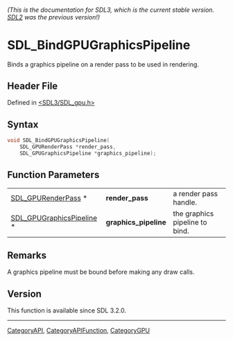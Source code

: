 ###### (This is the documentation for SDL3, which is the current stable version. [SDL2](https://wiki.libsdl.org/SDL2/) was the previous version!)
# SDL_BindGPUGraphicsPipeline

Binds a graphics pipeline on a render pass to be used in rendering.

## Header File

Defined in [<SDL3/SDL_gpu.h>](https://github.com/libsdl-org/SDL/blob/main/include/SDL3/SDL_gpu.h)

## Syntax

```c
void SDL_BindGPUGraphicsPipeline(
    SDL_GPURenderPass *render_pass,
    SDL_GPUGraphicsPipeline *graphics_pipeline);
```

## Function Parameters

|                                                      |                       |                                |
| ---------------------------------------------------- | --------------------- | ------------------------------ |
| [SDL_GPURenderPass](SDL_GPURenderPass) *             | **render_pass**       | a render pass handle.          |
| [SDL_GPUGraphicsPipeline](SDL_GPUGraphicsPipeline) * | **graphics_pipeline** | the graphics pipeline to bind. |

## Remarks

A graphics pipeline must be bound before making any draw calls.

## Version

This function is available since SDL 3.2.0.

----
[CategoryAPI](CategoryAPI), [CategoryAPIFunction](CategoryAPIFunction), [CategoryGPU](CategoryGPU)


